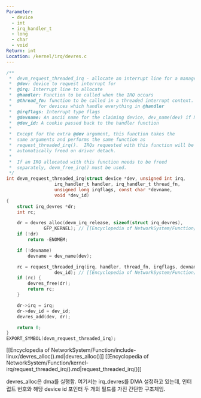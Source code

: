 ```yaml
---
Parameter:
  - device
  - int
  - irq_handler_t
  - long
  - char
  - void
Return: int
Location: /kernel/irq/devres.c
---
```


```c title=devm_request_threaded_irq()
/**
 *	devm_request_threaded_irq - allocate an interrupt line for a managed device
 *	@dev: device to request interrupt for
 *	@irq: Interrupt line to allocate
 *	@handler: Function to be called when the IRQ occurs
 *	@thread_fn: function to be called in a threaded interrupt context. NULL
 *		    for devices which handle everything in @handler
 *	@irqflags: Interrupt type flags
 *	@devname: An ascii name for the claiming device, dev_name(dev) if NULL
 *	@dev_id: A cookie passed back to the handler function
 *
 *	Except for the extra @dev argument, this function takes the
 *	same arguments and performs the same function as
 *	request_threaded_irq().  IRQs requested with this function will be
 *	automatically freed on driver detach.
 *
 *	If an IRQ allocated with this function needs to be freed
 *	separately, devm_free_irq() must be used.
 */
int devm_request_threaded_irq(struct device *dev, unsigned int irq,
			      irq_handler_t handler, irq_handler_t thread_fn,
			      unsigned long irqflags, const char *devname,
			      void *dev_id)
{
	struct irq_devres *dr;
	int rc;

	dr = devres_alloc(devm_irq_release, sizeof(struct irq_devres),
			  GFP_KERNEL); // [[Encyclopedia of NetworkSystem/Function/include-linux/devres_alloc().md|devres_alloc()]]
	if (!dr)
		return -ENOMEM;

	if (!devname)
		devname = dev_name(dev);

	rc = request_threaded_irq(irq, handler, thread_fn, irqflags, devname,
				  dev_id); // [[Encyclopedia of NetworkSystem/Function/kernel-irq/request_threaded_irq().md|request_threaded_irq()]]
	if (rc) {
		devres_free(dr);
		return rc;
	}

	dr->irq = irq;
	dr->dev_id = dev_id;
	devres_add(dev, dr);

	return 0;
}
EXPORT_SYMBOL(devm_request_threaded_irq);
```

[[Encyclopedia of NetworkSystem/Function/include-linux/devres_alloc().md|devres_alloc()]]
[[Encyclopedia of NetworkSystem/Function/kernel-irq/request_threaded_irq().md|request_threaded_irq()]]

devres_alloc은 dma를 실행함. 여기서는 irq_devres를 DMA 설정하고 있는데, 인터럽트 번호와 해당 device id 포인터 두 개의 필드를 가진 간단한 구조체임.